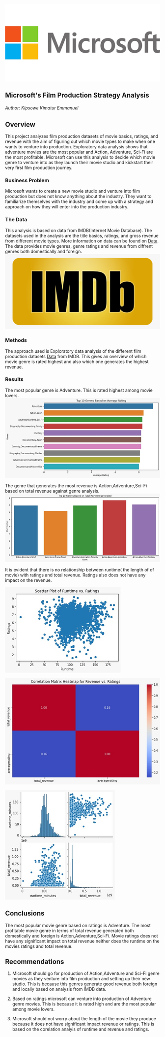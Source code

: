 ![alt text](https://github.com/Kipsowe/dsc-phase-1-project/blob/master/images/microsoft.png)
## Microsoft's Film Production Strategy Analysis
###### Author: Kipsowe Kimatur Emmanuel

## Overview
This project analyzes film production datasets of movie basics, ratings, and revenue with the aim of figuring out which movie types to make when one wants to venture into production.
Exploratory data analysis shows that adventure movies are the most popular and Action, Adventure, Sci-Fi are the most profitable. Microsoft can use this analysis to decide which movie genre to venture into as they launch their movie studio and kickstart their very first film production journey.

### Business Problem
Microsoft wants to create a new movie studio and venture into film production but does not know anything about the industry. They want to familiarize themselves with the industry and come up with a strategy and approach on how they will enter into the production industry.

### The Data
This analysis is based on data from IMDB(Internet Movie Database). The datasets used in the analysis are the title basics, ratings, and gross revenue from different movie types. More information on data can be found on [Data](https://github.com/Kipsowe/dsc-phase-1-project/tree/master/my_data). The data provides movie genres, genre ratings and revenue from diffrent genres both domestically and foreign.
![alt text](https://github.com/Kipsowe/dsc-phase-1-project/blob/master/images/imdb.jpeg)
### Methods
The approach used is Exploratory data analysis of the different film production datasets [Data](https://github.com/Kipsowe/dsc-phase-1-project/tree/master/my_data) from IMDB. This gives an overview of which movie genre is rated highest and also which one generates the highest revenue.

### Results
The most popular genre is Adventure. This is rated highest among movie lovers.
![alt text](https://github.com/Kipsowe/dsc-phase-1-project/blob/master/images/Genreagainstratings.jpeg)

The genre that generates the most revenue is Action,Adventure,Sci-Fi based on total revenue against genre analysis.
![alt text](https://github.com/Kipsowe/dsc-phase-1-project/blob/master/images/Grenreagainstrevenue.jpeg)

It is evident that there is no relationship between runtime( the length of of movie) with ratings and total revenue.
Ratings also does not have any impact on the revenue.

![alt text](https://github.com/Kipsowe/dsc-phase-1-project/blob/master/images/runtimeratingcorscatter.jpeg)

![alt text](https://github.com/Kipsowe/dsc-phase-1-project/blob/master/images/revenueratingcorheatmap.jpeg)

![alt text](https://github.com/Kipsowe/dsc-phase-1-project/blob/master/images/runrevenue.corpairplot.jpeg)


## Conclusions

The most popular movie genre based on ratings is Adventure.
The most profitable movie genre in terms of total revenue generated both domestically and foreign is Action,Adventure,Sci-Fi.
Movie ratings does not have any significant impact on total revenue neither does the runtime on the movies ratings and total revenue.

##  Recommendations

1. Microsoft should go for production of Action,Adventure and Sci-Fi genre movies as they venture into film production and setting up their    new studio. This is because this genres generate good revenue both foreign and locally based on analysis from IMDB data.

2. Based on ratings microsoft can venture into production of Adventure genre movies. This is because it is rated high and are the most          popular among movie lovers.

3. Microsoft should not worry about the length of the movie they produce because it does not have significant impact revenue or ratings.
   This is based on the corelation analyis of runtime and revenue and ratings.
